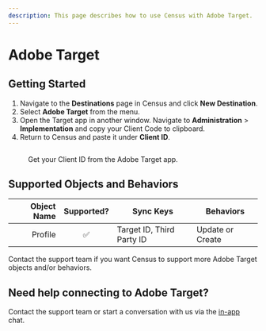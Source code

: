 ```yaml
---
description: This page describes how to use Census with Adobe Target.
---
```


# Adobe Target

## Getting Started

1. Navigate to the **Destinations** page in Census and click **New Destination**.
2. Select **Adobe Target** from the menu.
3. Open the Target app in another window. Navigate to **Administration** > **Implementation** and copy your Client Code to clipboard.
4. Return to Census and paste it under **Client ID**.

<figure><img src="../.gitbook/assets/adobe-target.png" alt=""><figcaption><p>Get your Client ID from the Adobe Target app.</p></figcaption></figure>

## Supported Objects and Behaviors

| **Object Name** | **Supported?** | **Sync Keys**  | **Behaviors**       |
| --------------: | :------------: | ---------------- | ------------------- |
| Profile | ✅ | Target ID, Third Party ID | Update or Create |

Contact the support team if you want Census to support more Adobe Target objects and/or behaviors.

## Need help connecting to Adobe Target?

Contact the support team or start a conversation with us via the [in-app](https://app.getcensus.com) chat.
